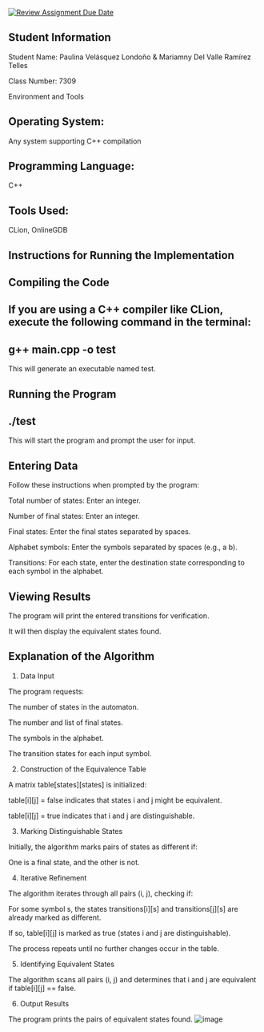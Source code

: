 [![Review Assignment Due Date](https://classroom.github.com/assets/deadline-readme-button-22041afd0340ce965d47ae6ef1cefeee28c7c493a6346c4f15d667ab976d596c.svg)](https://classroom.github.com/a/95BWY5mA)


Student Information
--

Student Name: Paulina Velásquez Londoño & Mariamny Del Valle Ramírez Telles

Class Number: 7309

Environment and Tools

Operating System:
--
Any system supporting C++ compilation

Programming Language: 
--
C++

Tools Used:
--
CLion, OnlineGDB

Instructions for Running the Implementation
--

Compiling the Code
--

If you are using a C++ compiler like CLion, execute the following command in the terminal:
--
g++ main.cpp -o test
--
This will generate an executable named test.

Running the Program
--
./test
--

This will start the program and prompt the user for input.

Entering Data
--

Follow these instructions when prompted by the program:

Total number of states: Enter an integer.

Number of final states: Enter an integer.

Final states: Enter the final states separated by spaces.

Alphabet symbols: Enter the symbols separated by spaces (e.g., a b).

Transitions: For each state, enter the destination state corresponding to each symbol in the alphabet.

Viewing Results
--

The program will print the entered transitions for verification.

It will then display the equivalent states found.

Explanation of the Algorithm
--

1. Data Input

The program requests:

The number of states in the automaton.

The number and list of final states.

The symbols in the alphabet.

The transition states for each input symbol.

2. Construction of the Equivalence Table

A matrix table[states][states] is initialized:

table[i][j] = false indicates that states i and j might be equivalent.

table[i][j] = true indicates that i and j are distinguishable.

3. Marking Distinguishable States

Initially, the algorithm marks pairs of states as different if:

One is a final state, and the other is not.

4. Iterative Refinement

The algorithm iterates through all pairs (i, j), checking if:

For some symbol s, the states transitions[i][s] and transitions[j][s] are already marked as different.

If so, table[i][j] is marked as true (states i and j are distinguishable).

The process repeats until no further changes occur in the table.

5. Identifying Equivalent States

The algorithm scans all pairs (i, j) and determines that i and j are equivalent if table[i][j] == false.

6. Output Results

The program prints the pairs of equivalent states found.
![image](https://github.com/user-attachments/assets/9f5a2767-d34e-4d46-a77c-b89e393cde74)
